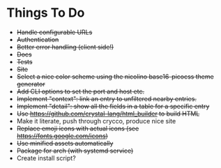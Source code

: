 # Things To Do

* ~~Handle configurable URLs~~
* ~~Authentication~~
* ~~Better error handling (client side!)~~
* ~~Docs~~
* ~~Tests~~
* ~~Site~~
* ~~Select a nice color scheme using the nicolino base16-picocss theme generator~~
* ~~Add CLI options to set the port and host etc.~~
* ~~Implement "context": link an entry to unfiltered nearby entries.~~
* ~~Implement "detail": show all the fields in a table for a specific entry~~
* ~~Use <https://github.com/crystal-lang/html_builder> to build HTML~~
* Make it literate, push through crycco, produce nice site
* ~~Replace emoji icons with actual icons (see https://fonts.google.com/icons)~~
* ~~Use minified assets automatically~~
* ~~Package for arch (with systemd service)~~
* Create install script?
